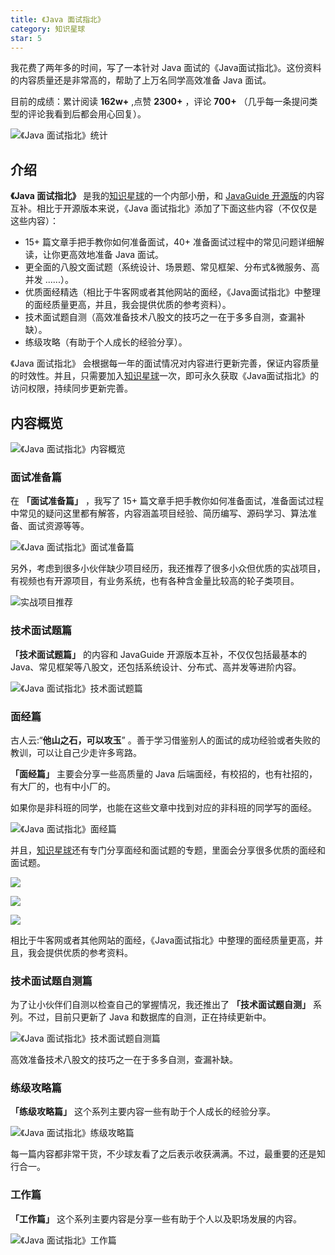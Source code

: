 ```yaml
---
title: 《Java 面试指北》
category: 知识星球
star: 5
---
```


我花费了两年多的时间，写了一本针对 Java 面试的《Java面试指北》。这份资料的内容质量还是非常高的，帮助了上万名同学高效准备 Java 面试。

目前的成绩：累计阅读 **162w+** ,点赞 **2300+** ，评论 **700+** （几乎每一条提问类型的评论我看到后都会用心回复）。

![《Java 面试指北》统计](https://oss.dearloc.com/xingqiu/java-interview-guide-statistics.png)

## 介绍

**《Java 面试指北》** 是我的[知识星球](../about-the-author/zhishixingqiu-two-years.md)的一个内部小册，和 [JavaGuide 开源版](https://dearloc.com/)的内容互补。相比于开源版本来说，《Java 面试指北》添加了下面这些内容（不仅仅是这些内容）：

- 15+ 篇文章手把手教你如何准备面试，40+ 准备面试过程中的常见问题详细解读，让你更高效地准备 Java 面试。
- 更全面的八股文面试题（系统设计、场景题、常见框架、分布式&微服务、高并发 ......）。
- 优质面经精选（相比于牛客网或者其他网站的面经，《Java面试指北》中整理的面经质量更高，并且，我会提供优质的参考资料）。
- 技术面试题自测（高效准备技术八股文的技巧之一在于多多自测，查漏补缺）。
- 练级攻略（有助于个人成长的经验分享）。

《Java 面试指北》 会根据每一年的面试情况对内容进行更新完善，保证内容质量的时效性。并且，只需要加入[知识星球](../about-the-author/zhishixingqiu-two-years.md)一次，即可永久获取《Java面试指北》的访问权限，持续同步更新完善。

## 内容概览

![《Java 面试指北》内容概览](https://oss.dearloc.com/javamianshizhibei/javamianshizhibei-content-overview.png)

### 面试准备篇

在 **「面试准备篇」** ，我写了 15+ 篇文章手把手教你如何准备面试，准备面试过程中常见的疑问这里都有解答，内容涵盖项目经验、简历编写、源码学习、算法准备、面试资源等等。

![《Java 面试指北》面试准备篇](https://oss.dearloc.com/javamianshizhibei/preparation-for-interview.png)

另外，考虑到很多小伙伴缺少项目经历，我还推荐了很多小众但优质的实战项目，有视频也有开源项目，有业务系统，也有各种含金量比较高的轮子类项目。

![实战项目推荐](https://oss.dearloc.com/javamianshizhibei/practical-project-recommendation.png)

### 技术面试题篇

**「技术面试题篇」** 的内容和 JavaGuide 开源版本互补，不仅仅包括最基本的 Java、常见框架等八股文，还包括系统设计、分布式、高并发等进阶内容。

![《Java 面试指北》技术面试题篇](https://oss.dearloc.com/javamianshizhibei/technical-interview-questions.png)

### 面经篇

古人云:“**他山之石，可以攻玉**” 。善于学习借鉴别人的面试的成功经验或者失败的教训，可以让自己少走许多弯路。

**「面经篇」** 主要会分享一些高质量的 Java 后端面经，有校招的，也有社招的，有大厂的，也有中小厂的。

如果你是非科班的同学，也能在这些文章中找到对应的非科班的同学写的面经。

![《Java 面试指北》面经篇](https://oss.dearloc.com/javamianshizhibei/thinkimage-20220612185810480.png)

并且，[知识星球](https://dearloc.com/about-the-author/zhishixingqiu-two-years.html)还有专门分享面经和面试题的专题，里面会分享很多优质的面经和面试题。

![](https://oss.dearloc.com/xingqiu/image-20220304120018731.png)

![](https://oss.dearloc.com/xingqiu/image-20220628101743381.png)

![](https://oss.dearloc.com/xingqiu/image-20220628101805897.png)

相比于牛客网或者其他网站的面经，《Java面试指北》中整理的面经质量更高，并且，我会提供优质的参考资料。

### 技术面试题自测篇

为了让小伙伴们自测以检查自己的掌握情况，我还推出了 **「技术面试题自测」** 系列。不过，目前只更新了 Java 和数据库的自测，正在持续更新中。

![《Java 面试指北》技术面试题自测篇](https://oss.dearloc.com/xingqiu/image-20220621095641897.png)

高效准备技术八股文的技巧之一在于多多自测，查漏补缺。

### 练级攻略篇

**「练级攻略篇」** 这个系列主要内容一些有助于个人成长的经验分享。

![《Java 面试指北》练级攻略篇](https://oss.dearloc.com/javamianshizhibei/training-strategy-articles.png)

每一篇内容都非常干货，不少球友看了之后表示收获满满。不过，最重要的还是知行合一。

### 工作篇

**「工作篇」** 这个系列主要内容是分享一些有助于个人以及职场发展的内容。

![《Java 面试指北》工作篇](https://oss.dearloc.com/javamianshizhibei/gongzuopian.jpg)

<!-- @include: @planet2.snippet.md -->
